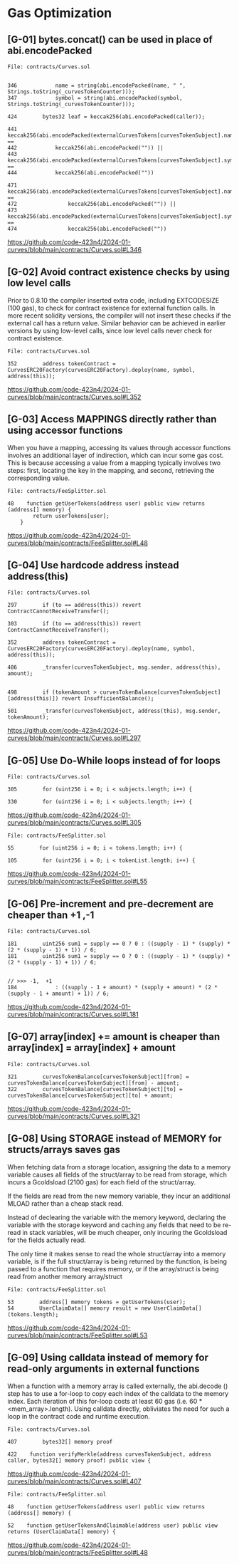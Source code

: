 # Gas Optimization

## [G-01] bytes.concat() can be used in place of abi.encodePacked

```solidity
File: contracts/Curves.sol


346            name = string(abi.encodePacked(name, " ", Strings.toString(_curvesTokenCounter)));
347            symbol = string(abi.encodePacked(symbol, Strings.toString(_curvesTokenCounter)));

424        bytes32 leaf = keccak256(abi.encodePacked(caller));

441            keccak256(abi.encodePacked(externalCurvesTokens[curvesTokenSubject].name)) ==
442            keccak256(abi.encodePacked("")) ||
443            keccak256(abi.encodePacked(externalCurvesTokens[curvesTokenSubject].symbol)) ==
444            keccak256(abi.encodePacked(""))

471                keccak256(abi.encodePacked(externalCurvesTokens[curvesTokenSubject].name)) ==
472                keccak256(abi.encodePacked("")) ||
473                keccak256(abi.encodePacked(externalCurvesTokens[curvesTokenSubject].symbol)) ==
474                keccak256(abi.encodePacked(""))
```

https://github.com/code-423n4/2024-01-curves/blob/main/contracts/Curves.sol#L346

## [G-02] Avoid contract existence checks by using low level calls

Prior to 0.8.10 the compiler inserted extra code, including EXTCODESIZE (100 gas), to check for contract existence for external function calls. In more recent solidity versions, the compiler will not insert these checks if the external call has a return value. Similar behavior can be achieved in earlier versions by using low-level calls, since low level calls never check for contract existence.

```solidity
File: contracts/Curves.sol

352        address tokenContract = CurvesERC20Factory(curvesERC20Factory).deploy(name, symbol, address(this));
```

https://github.com/code-423n4/2024-01-curves/blob/main/contracts/Curves.sol#L352

## [G-03] Access MAPPINGS directly rather than using accessor functions

When you have a mapping, accessing its values through accessor functions involves an additional layer of indirection, which can incur some gas
cost. This is because accessing a value from a mapping typically involves two steps: first, locating the key in the mapping, and second, retrieving
the corresponding value.

```solidity
File: contracts/FeeSplitter.sol

48    function getUserTokens(address user) public view returns (address[] memory) {
        return userTokens[user];
    }
```

https://github.com/code-423n4/2024-01-curves/blob/main/contracts/FeeSplitter.sol#L48

## [G-04] Use hardcode address instead address(this)

```solidity
File: contracts/Curves.sol

297        if (to == address(this)) revert ContractCannotReceiveTransfer();

303        if (to == address(this)) revert ContractCannotReceiveTransfer();

352        address tokenContract = CurvesERC20Factory(curvesERC20Factory).deploy(name, symbol, address(this));

486        _transfer(curvesTokenSubject, msg.sender, address(this), amount);


498        if (tokenAmount > curvesTokenBalance[curvesTokenSubject][address(this)]) revert InsufficientBalance();

501        _transfer(curvesTokenSubject, address(this), msg.sender, tokenAmount);

```

https://github.com/code-423n4/2024-01-curves/blob/main/contracts/Curves.sol#L297

## [G-05] Use Do-While loops instead of for loops

```solidity
File: contracts/Curves.sol

305        for (uint256 i = 0; i < subjects.length; i++) {

330        for (uint256 i = 0; i < subjects.length; i++) {
```

https://github.com/code-423n4/2024-01-curves/blob/main/contracts/Curves.sol#L305

```solidity
File: contracts/FeeSplitter.sol

55        for (uint256 i = 0; i < tokens.length; i++) {

105        for (uint256 i = 0; i < tokenList.length; i++) {
```

https://github.com/code-423n4/2024-01-curves/blob/main/contracts/FeeSplitter.sol#L55

## [G-06] Pre-increment and pre-decrement are cheaper than +1 ,-1

```solidity
File: contracts/Curves.sol

181        uint256 sum1 = supply == 0 ? 0 : ((supply - 1) * (supply) * (2 * (supply - 1) + 1)) / 6;
181        uint256 sum1 = supply == 0 ? 0 : ((supply - 1) * (supply) * (2 * (supply - 1) + 1)) / 6;


// >>> -1,  +1
184            : ((supply - 1 + amount) * (supply + amount) * (2 * (supply - 1 + amount) + 1)) / 6;
```

https://github.com/code-423n4/2024-01-curves/blob/main/contracts/Curves.sol#L181

## [G-07] array[index] += amount is cheaper than array[index] = array[index] + amount

```solidity
File: contracts/Curves.sol

321        curvesTokenBalance[curvesTokenSubject][from] = curvesTokenBalance[curvesTokenSubject][from] - amount;
322        curvesTokenBalance[curvesTokenSubject][to] = curvesTokenBalance[curvesTokenSubject][to] + amount;
```

https://github.com/code-423n4/2024-01-curves/blob/main/contracts/Curves.sol#L321

## [G-08] Using STORAGE instead of MEMORY for structs/arrays saves gas

When fetching data from a storage location, assigning the data to a memory variable causes all fields of the struct/array to be read from
storage, which incurs a Gcoldsload (2100 gas) for each field of the struct/array.

If the fields are read from the new memory variable, they incur an additional MLOAD rather than a cheap stack read.

Instead of declearing the variable with the memory keyword, declaring the variable with the storage keyword and caching any fields that need to
be re-read in stack variables, will be much cheaper, only incuring the Gcoldsload for the fields actually read.

The only time it makes sense to read the whole struct/array into a memory variable, is if the full struct/array is being returned by the function, is being passed to a function that requires memory, or if the array/struct is being read from another memory array/struct

```solidity
File: contracts/FeeSplitter.sol

53        address[] memory tokens = getUserTokens(user);
54        UserClaimData[] memory result = new UserClaimData[](tokens.length);
```

https://github.com/code-423n4/2024-01-curves/blob/main/contracts/FeeSplitter.sol#L53

## [G-09] Using  calldata instead of  memory for read-only arguments in external functions

When a function with a memory array is called externally, the abi.decode ()  step has to use a for-loop to copy each index of the calldata to the
memory index. Each iteration of this for-loop costs at least 60 gas (i.e. 60 \* <mem_array>.length). Using calldata directly, obliviates the need for
such a loop in the contract code and runtime execution.

```solidity
File: contracts/Curves.sol

407        bytes32[] memory proof

422    function verifyMerkle(address curvesTokenSubject, address caller, bytes32[] memory proof) public view {
```

https://github.com/code-423n4/2024-01-curves/blob/main/contracts/Curves.sol#L407

```solidity
File: contracts/FeeSplitter.sol

48    function getUserTokens(address user) public view returns (address[] memory) {

52    function getUserTokensAndClaimable(address user) public view returns (UserClaimData[] memory) {
```

https://github.com/code-423n4/2024-01-curves/blob/main/contracts/FeeSplitter.sol#L48
